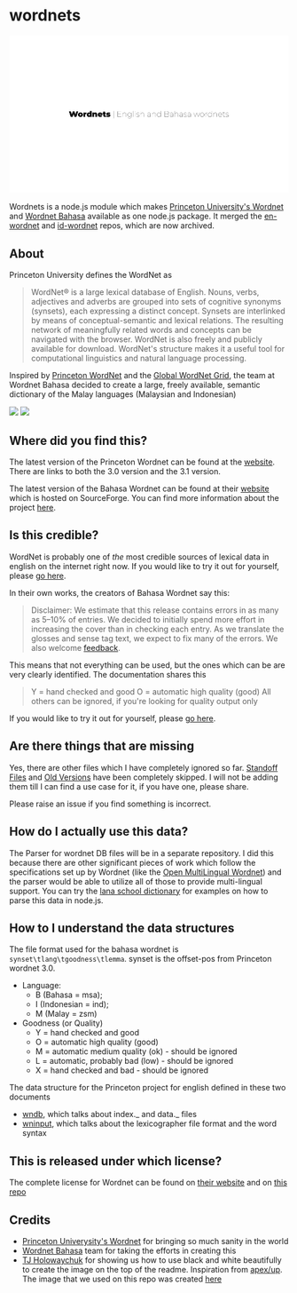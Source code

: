 # wordnets

![](assets/logo.png)

Wordnets is a node.js module which makes [Princeton University's Wordnet](https://wordnet.princeton.edu/) and [Wordnet Bahasa](http://wn-msa.sourceforge.net/index.eng.html) available as one node.js package. It merged the [en-wordnet](https://github.com/open-language/en-wordnet) and [id-wordnet](https://github.com/open-language/id-wordnet) repos, which are now archived.

## About

Princeton University defines the WordNet as

> WordNet® is a large lexical database of English. Nouns, verbs, adjectives and adverbs are grouped into sets of cognitive synonyms (synsets), each expressing a distinct concept. Synsets are interlinked by means of conceptual-semantic and lexical relations. The resulting network of meaningfully related words and concepts can be navigated with the browser. WordNet is also freely and publicly available for download. WordNet's structure makes it a useful tool for computational linguistics and natural language processing.

Inspired by [Princeton WordNet](https://wordnet.princeton.edu/) and the [Global WordNet Grid](http://globalwordnet.org/), the team at Wordnet Bahasa decided to create a large, freely available, semantic dictionary of the Malay languages (Malaysian and Indonesian)

![](https://img.shields.io/travis/open-language/wordnets.svg)
![](https://img.shields.io/codecov/c/github/open-language/wordnets/master.svg)

## Where did you find this?

The latest version of the Princeton Wordnet can be found at the [website](https://wordnet.princeton.edu/download/current-version). There are links to both the 3.0 version and the 3.1 version.

The latest version of the Bahasa Wordnet can be found at their [website](https://sourceforge.net/projects/wn-msa/) which is hosted on SourceForge. You can find more information about the project [here](http://wn-msa.sourceforge.net/index.eng.html).

## Is this credible?

WordNet is probably one of _the_ most credible sources of lexical data in english on the internet right now. If you would like to try it out for yourself, please [go here](http://wordnetweb.princeton.edu/perl/webwn).

In their own works, the creators of Bahasa Wordnet say this:

> Disclaimer: We estimate that this release contains errors in as many as 5–10% of entries. We decided to initially spend more effort in increasing the cover than in checking each entry. As we translate the glosses and sense tag text, we expect to fix many of the errors. We also welcome [feedback](wn-msa-devel@lists.sourceforge.net).

This means that not everything can be used, but the ones which can be are very clearly identified. The documentation shares this

> Y = hand checked and good
> O = automatic high quality (good)
> All others can be ignored, if you're looking for quality output only

If you would like to try it out for yourself, please [go here](http://compling.hss.ntu.edu.sg/omw/cgi-bin/wn-gridx.cgi?usrname=&gridmode=wnbahasa).

## Are there things that are missing

Yes, there are other files which I have completely ignored so far. [Standoff Files](https://wordnet.princeton.edu/download/standoff-files) and [Old Versions](https://wordnet.princeton.edu/download/old-versions) have been completely skipped. I will not be adding them till I can find a use case for it, if you have one, please share.

Please raise an issue if you find something is incorrect.

## How do I actually use this data?

The Parser for wordnet DB files will be in a separate repository. I did this because there are other significant pieces of work which follow the specifications set up by Wordnet (like the [Open MultiLingual Wordnet](http://compling.hss.ntu.edu.sg/omw/index.html)) and the parser would be able to utilize all of those to provide multi-lingual support. You can try the [lana school dictionary](https://github.com/lana-school/dictionary) for examples on how to parse this data in node.js.

## How to I understand the data structures

The file format used for the bahasa wordnet is `synset\tlang\tgoodness\tlemma`. synset is the offset-pos from Princeton wordnet 3.0.

- Language:
  - B (Bahasa = msa);
  - I (Indonesian = ind);
  - M (Malay = zsm)
- Goodness (or Quality)
  - Y = hand checked and good
  - O = automatic high quality (good)
  - M = automatic medium quality (ok) - should be ignored
  - L = automatic, probably bad (low) - should be ignored
  - X = hand checked and bad - should be ignored

The data structure for the Princeton project for english defined in these two documents

- [wndb](https://wordnet.princeton.edu/documentation/wndb5wn), which talks about index._ and data._ files
- [wninput](https://wordnet.princeton.edu/documentation/wninput5wn), which talks about the lexicographer file format and the word syntax

## This is released under which license?

The complete license for Wordnet can be found on [their website](https://wordnet.princeton.edu/license-and-commercial-use) and on [this repo](https://github.com/open-language/wordnets/blob/master/LICENSE)

## Credits

- [Princeton Univerysity's Wordnet](https://wordnet.princeton.edu/) for bringing so much sanity in the world
- [Wordnet Bahasa](http://wn-msa.sourceforge.net/index.eng.html) team for taking the efforts in creating this
- [TJ Holowaychuk](https://github.com/tj) for showing us how to use black and white beautifully to create the image on the top of the readme. Inspiration from [apex/up](https://github.com/apex/up). The image that we used on this repo was created [here](https://docs.google.com/presentation/d/1Ihlxqwq6_0y8jbSygGNkpudg5L2AfAKJNKd7WdS-QE8/edit#slide=id.p)
